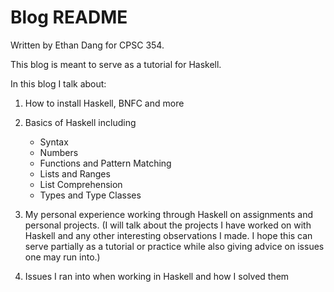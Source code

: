 # Blog README
Written by Ethan Dang for CPSC 354.

This blog is meant to serve as a tutorial for Haskell. 

In this blog I talk about:

1. How to install Haskell, BNFC and more

2. Basics of Haskell including
    
    - Syntax
    - Numbers
    - Functions and Pattern Matching
    - Lists and Ranges
    - List Comprehension
    - Types and Type Classes

3. My personal experience working through Haskell on assignments and personal projects. (I will talk about the projects I have worked on with Haskell and any other interesting observations I made. I hope this can serve partially as a tutorial or practice while also giving advice on issues one may run into.)

4. Issues I ran into when working in Haskell and how I solved them
